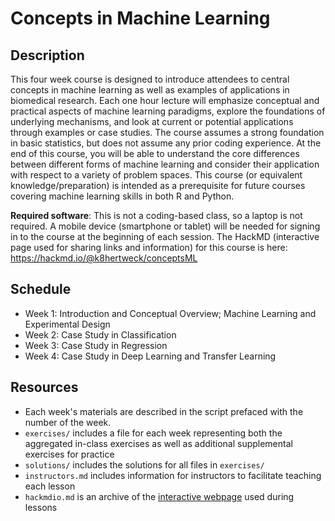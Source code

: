 # Concepts in Machine Learning

## Description

This four week course is designed to introduce attendees to central concepts in machine learning as well as examples of applications in biomedical research. Each one hour lecture will emphasize conceptual and practical aspects of machine learning paradigms, explore the foundations of underlying mechanisms, and look at current or potential applications through examples or case studies. The course assumes a strong foundation in basic statistics, but does not assume any prior coding experience. At the end of this course, you will be able to understand the core differences between different forms of machine learning and consider their application with respect to a variety of problem spaces. This course (or equivalent knowledge/preparation) is intended as a prerequisite for future courses covering machine learning skills in both R and Python.

**Required software**: This is not a coding-based class, so a laptop is not required. A mobile device (smartphone or tablet) will be needed for signing in to the course at the beginning of each session. The HackMD (interactive page used for sharing links and information) for this course is here: https://hackmd.io/@k8hertweck/conceptsML

## Schedule

- Week 1: Introduction and Conceptual Overview; Machine Learning and Experimental Design
- Week 2: Case Study in Classification
- Week 3: Case Study in Regression
- Week 4: Case Study in Deep Learning and Transfer Learning

## Resources

* Each week's materials are described in the script prefaced with the number of the week.
* `exercises/` includes a file for each week representing both the aggregated in-class exercises as well as additional
supplemental exercises for practice
* `solutions/` includes the solutions for all files in `exercises/`
* `instructors.md` includes information for instructors to facilitate teaching each lesson
* `hackmdio.md` is an archive of the [interactive webpage](https://hackmd.io) used during lessons
